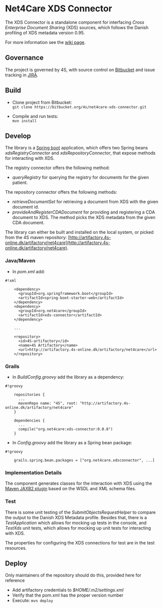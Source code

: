# Net4Care XDS Connector

The XDS Connector is a standalone component for interfacing *Cross Enterprise Document Sharing* (XDS) sources, 
which follows the Danish profiling of XDS metadata version 0.95.

For more information see the [wiki page]([http://wiki.4s-online.dk/doku.php?id=net4care:xds-connector:overview).

## Governance
The project is governed by 4S, with source control on [Bitbucket](https://bitbucket.org/4s/net4care-xds-connector)
and issue tracking in [JIRA](https://issuetracker4s.atlassian.net/browse/NXC).

## Build
 - Clone project from Bitbucket:  
   `git clone https://bitbucket.org/4s/net4care-xds-connector.git`

 - Compile and run tests:  
   `mvn install`

## Develop

The library is a [Spring boot](http://projects.spring.io/spring-boot) application, which offers two Spring beans
*xdsRegistryConnector* and *xdsRepositoryConnector*, that expose methods for interacting with XDS.

The registry connector offers the following method:  
  - *queryRegistry* for querying the registry for documents for the given patient.

The repository connector offers the following methods:  
  - *retrieveDocumentSet* for retrieving a document from XDS with the given document id.  
  - *provideAndRegisterCDADocument* for providing and registering a CDA document to XDS. 
 The method picks the XDS metadata from the given CDA document.

The library can either be built and installed on the local system, or picked from the 4S maven repository: [http://artifactory.4s-online.dk/artifactory/net4care](http://artifactory.4s-online.dk/artifactory/net4care).

### Java/Maven
  - In *pom.xml* add:
```
#!xml

    <dependency>
      <groupId>org.springframework.boot</groupId>
      <artifactId>spring-boot-starter-web</artifactId>
    </dependency>
    <dependency>  
      <groupId>org.net4care</groupId>  
      <artifactId>xds-connector</artifactId>  
    </dependency>

    ...

    <repository>
      <id>4S-artifactory</id>
      <name>4S Artifactory</name>
      <url>http://artifactory.4s-online.dk/artifactory/net4care</url>
    </repository>
```

### Grails
  - In *BuildConfig.groovy* add the library as a dependency:  

```
#!groovy

    repositories {
      ...
      mavenRepo name: "4S", root: "http://artifactory.4s-online.dk/artifactory/net4care"
    }

    dependencies {
      ...
      compile("org.net4care:xds-connector:0.0.8")
    }
```
  - In *Config.groovy* add the library as a Spring bean package:
```
#!groovy

    grails.spring.bean.packages = ["org.net4care.xdsconnector", ...]
```

### Implementation Details

The component generates classes for the interaction with XDS using the
[Maven JAXB2 plugin](https://java.net/projects/maven-jaxb2-plugin/pages/Home)
based on the WSDL and XML schema files.

### Test

There is some unit testing of the *SubmitObjectsRequestHelper* to compare the output to the Danish XDS Metadata profile.
Besides that, there is a *TestApplication* which allows for mocking up tests in the console, and *TestXds* unit tests,
which allows for mocking up unit tests for interacting with XDS.

The properties for configuring the XDS connections for test are in the test resources.

## Deploy
Only maintainers of the repository should do this, provided here for reference

 - Add artifactory credentials to *$HOME/.m2/settings.xml*
 - Verify that the pom.xml has the proper version number
 - Execute: `mvn deploy`